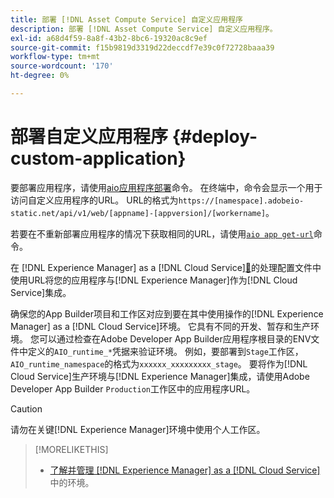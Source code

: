 ```yaml
---
title: 部署 [!DNL Asset Compute Service] 自定义应用程序
description: 部署 [!DNL Asset Compute Service] 自定义应用程序。
exl-id: a68d4f59-8a8f-43b2-8bc6-19320ac8c9ef
source-git-commit: f15b9819d3319d22deccdf7e39c0f72728baaa39
workflow-type: tm+mt
source-wordcount: '170'
ht-degree: 0%

---
```


# 部署自定义应用程序 {#deploy-custom-application}

要部署应用程序，请使用[aio应用程序部署](https://github.com/adobe/aio-cli#aio-appdeploy)命令。 在终端中，命令会显示一个用于访问自定义应用程序的URL。 URL的格式为`https://[namespace].adobeio-static.net/api/v1/web/[appname]-[appversion]/[workername]`。

若要在不重新部署应用程序的情况下获取相同的URL，请使用[`aio app get-url`](https://github.com/adobe/aio-cli#aio-app-get-url-action)命令。

在 [!DNL Experience Manager] as a [!DNL Cloud Service][&#128279;](https://experienceleague.adobe.com/zh-hans/docs/experience-manager-cloud-service/content/assets/manage/asset-microservices-configure-and-use)的处理配置文件中使用URL将您的应用程序与[!DNL Experience Manager]作为[!DNL Cloud Service]集成。

确保您的App Builder项目和工作区对应到要在其中使用操作的[!DNL Experience Manager] as a [!DNL Cloud Service]环境。 它具有不同的开发、暂存和生产环境。 您可以通过检查在Adobe Developer App Builder应用程序根目录的ENV文件中定义的`AIO_runtime_*`凭据来验证环境。 例如，要部署到`Stage`工作区，`AIO_runtime_namespace`的格式为`xxxxxx_xxxxxxxxx_stage`。 要将作为[!DNL Cloud Service]生产环境与[!DNL Experience Manager]集成，请使用Adobe Developer App Builder `Production`工作区中的应用程序URL。

>[!CAUTION]
>
>请勿在关键[!DNL Experience Manager]环境中使用个人工作区。

>[!MORELIKETHIS]
>
>* [了解并管理 [!DNL Experience Manager] as a [!DNL Cloud Service]](https://experienceleague.adobe.com/en/docs/experience-manager-cloud-service/content/implementing/using-cloud-manager/manage-environments)中的环境。
